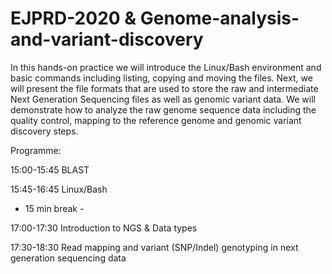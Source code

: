 # EJPRD-2020 & Genome-analysis-and-variant-discovery

In this hands-on practice we will introduce the Linux/Bash environment and basic commands including listing, copying and moving the files. Next, we will present the file formats that are used to store the raw and intermediate Next Generation Sequencing files as well as genomic variant data. We will demonstrate how to analyze the raw genome sequence data including the quality control, mapping to the reference genome and genomic variant discovery steps.

Programme:

15:00-15:45 BLAST

15:45-16:45 Linux/Bash

- 15 min break -

17:00-17:30 Introduction to NGS & Data types

17:30-18:30 Read mapping and variant (SNP/Indel) genotyping in next generation sequencing data

